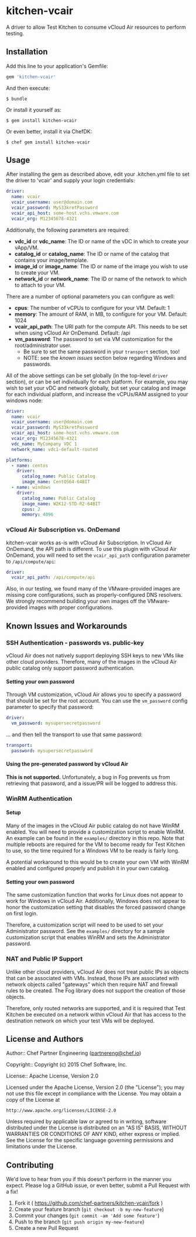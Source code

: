 # kitchen-vcair

A driver to allow Test Kitchen to consume vCloud Air resources to perform testing.

## Installation

Add this line to your application's Gemfile:

```ruby
gem 'kitchen-vcair'
```

And then execute:

    $ bundle

Or install it yourself as:

    $ gem install kitchen-vcair

Or even better, install it via ChefDK:

    $ chef gem install kitchen-vcair

## Usage

After installing the gem as described above, edit your .kitchen.yml file to set the driver to 'vcair' and supply your login credentials:

```yaml
driver:
  name: vcair
  vcair_username: user@domain.com
  vcair_password: MyS33kretPassword
  vcair_api_host: some-host.vchs.vmware.com
  vcair_org: M12345678-4321
```

Additionally, the following parameters are required:

 * **vdc_id** or **vdc_name**: The ID or name of the vDC in which to create your vApp/VM.
 * **catalog_id** or **catalog_name**: The ID or name of the catalog that contains your image/template.
 * **image_id** or **image_name**: The ID or name of the image you wish to use to create your VM.
 * **network_id** or **network_name**: The ID or name of the network to which to attach to your VM.

There are a number of optional parameters you can configure as well:

 * **cpus**: The number of vCPUs to configure for your VM. Default: 1
 * **memory**: The amount of RAM, in MB, to configure for your VM. Default: 1024
 * **vcair_api_path**: The URI path for the compute API. This needs to be set when using vCloud Air OnDemand. Default: /api
 * **vm_password**: The password to set via VM customization for the root/administrator user.
   * Be sure to set the same password in your `transport` section, too!
   * NOTE: see the *known issues* section below regarding Windows and passwords.

All of the above settings can be set globally (in the top-level `driver` section), or can be set individually for each platform. For example, you may wish to set your vDC and network globally, but set your catalog and image for each individual platform, and increase the vCPUs/RAM assigned to your windows node:

```yaml
driver:
  name: vcair
  vcair_username: user@domain.com
  vcair_password: MyS33kretPassword
  vcair_api_host: some-host.vchs.vmware.com
  vcair_org: M12345678-4321
  vdc_name: MyCompany VDC 1
  network_name: vdc1-default-routed

platforms:
  - name: centos
    driver:
      catalog_name: Public Catalog
      image_name: CentOS64-64BIT
  - name: windows
    driver:
      catalog_name: Public Catalog
      image_name: W2K12-STD-R2-64BIT
      cpus: 2
      memory: 4096
```

### vCloud Air Subscription vs. OnDemand

kitchen-vcair works as-is with vCloud Air Subscription. In vCloud Air OnDemand,
the API path is different. To use this plugin with vCloud Air OnDemand, you
will need to set the `vcair_api_path` configuration parameter to `/api/compute/api`:

```yaml
driver:
  vcair_api_path: /api/compute/api
```

Also, in our testing, we found many of the VMware-provided images are missing
core configurations, such as properly-configured DNS resolvers. We strongly
recommend building your own images off the VMware-provided images with proper
configurations.

## Known Issues and Workarounds

### SSH Authentication - passwords vs. public-key

vCloud Air does not natively support deploying SSH keys to new VMs like other
cloud providers. Therefore, many of the images in the vCloud Air public catalog
only support password authentication.

#### Setting your own password

Through VM customization, vCloud Air allows you to specify a password that should
be set for the root account.  You can use the `vm_password` config parameter to
specify that password:

```yaml
driver:
  vm_password: mysupersecretpassword
```

... and then tell the transport to use that same password:

```yaml
transport:
  password: mysupersecretpassword
```

#### Using the pre-generated password by vCloud Air

**This is not supported.** Unfortunately, a bug in Fog prevents us from
retrieving that password, and a issue/PR will be logged to address this.

### WinRM Authentication

#### Setup

Many of the images in the vCloud Air public catalog do not have WinRM enabled.
You will need to provide a customization script to enable WinRM.  An example
can be found in the `examples/` directory in this repo.  Note that multiple
reboots are required for the VM to become ready for Test Kitchen to use, so
the time required for a Windows VM to be ready is fairly long.

A potential workaround to this would be to create your own VM with WinRM enabled
and configured properly and publish it in your own catalog.

#### Setting your own password

The same customization function that works for Linux does not appear to work for
Windows in vCloud Air. Additionally, Windows does not appear to honor the
customization setting that disables the forced password change on first login.

Therefore, a customization script will need to be used to set your Administrator
password. See the `examples/` directory for a sample customization script that
enables WinRM and sets the Administrator password.

### NAT and Public IP Support

Unlike other cloud providers, vCloud Air does not treat public IPs as objects
that can be associated with VMs. Instead, those IPs are associated with network
objects called "gateways" which then require NAT and firewall rules to be
created.  The Fog library does not support the creation of those objects.

Therefore, only routed networks are supported, and it is required that Test
Kitchen be executed on a network within vCloud Air that has access to the
destination network on which your test VMs will be deployed.

## License and Authors

Author:: Chef Partner Engineering (<partnereng@chef.io>)

Copyright:: Copyright (c) 2015 Chef Software, Inc.

License:: Apache License, Version 2.0

Licensed under the Apache License, Version 2.0 (the "License"); you may not use
this file except in compliance with the License. You may obtain a copy of the License at

```
http://www.apache.org/licenses/LICENSE-2.0
```

Unless required by applicable law or agreed to in writing, software distributed under the
License is distributed on an "AS IS" BASIS, WITHOUT WARRANTIES OR CONDITIONS OF ANY KIND,
either express or implied. See the License for the specific language governing permissions
and limitations under the License.

## Contributing

We'd love to hear from you if this doesn't perform in the manner you expect. Please log a GitHub issue, or even better, submit a Pull Request with a fix!

1. Fork it ( https://github.com/chef-partners/kitchen-vcair/fork )
2. Create your feature branch (`git checkout -b my-new-feature`)
3. Commit your changes (`git commit -am 'Add some feature'`)
4. Push to the branch (`git push origin my-new-feature`)
5. Create a new Pull Request
